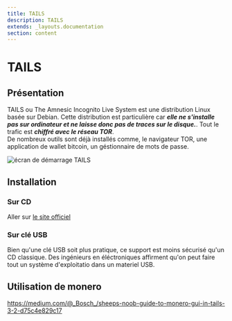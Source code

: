 ```yaml
---
title: TAILS
description: TAILS
extends: _layouts.documentation
section: content
---
```


# TAILS

## Présentation

TAILS ou The Amnesic Incognito Live System est une distribution Linux basée sur Debian. Cette distribution est particulière car ***elle ne s'installe pas sur ordinateur et ne laisse donc pas de traces sur le disque.***. Tout le trafic est ***chiffré avec le réseau TOR***.  
De nombreux outils sont déjà installés comme, le navigateur TOR, une application de wallet bitcoin, un géstionnaire de mots de passe.

<img src="/assets/img/tails_start.png" alt="écran de démarrage TAILS">

## Installation

### Sur CD

Aller sur <a href="https://tails.boum.org/install/index.en.html" target="_blank">le site officiel</a>

### Sur clé USB

Bien qu'une clé USB soit plus pratique, ce support est moins sécurisé qu'un CD classique. Des ingénieurs en éléctroniques affirment qu'on peut faire tout un système d'exploitatio dans un materiel USB.

## Utilisation de monero

https://medium.com/@_Bosch_/sheeps-noob-guide-to-monero-gui-in-tails-3-2-d75c4e829c17

